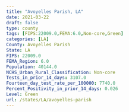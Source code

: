```yaml
---
title: "Avoyelles Parish, LA"
date: 2021-03-22
draft: false
type: county
tags: [FIPS:22009.0,FEMA:6.0,Non-core,Green]
categories: [LA]
County: Avoyelles Parish
State: LA
FIPS: 22009.0
FEMA_Region: 6.0
Population: 40144.0
NCHS_Urban_Rural_Classification: Non-core
Tests_in_prior_14_days: 3107.0
Fourteen_day_test_rate_per_100000: 7740.0
Percent_Positivity_in_prior_14_days: 0.026
Level: Green
url: /states/LA/avoyelles-parish
---
```



